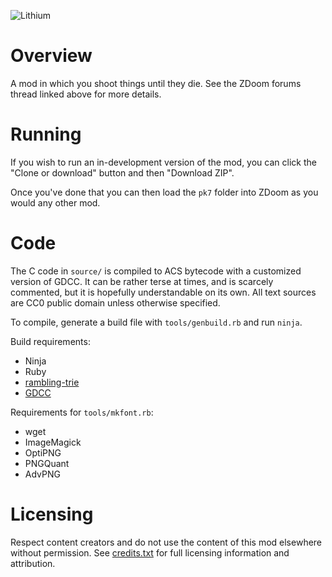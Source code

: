 ![Lithium](http://mab.greyserv.net/f/Lithium_logo.png)

# Overview

A mod in which you shoot things until they die. See the ZDoom forums
thread linked above for more details.

# Running

If you wish to run an in-development version of the mod, you can click
the "Clone or download" button and then "Download ZIP".

Once you've done that you can then load the `pk7` folder into ZDoom as
you would any other mod.

# Code

The C code in `source/` is compiled to ACS bytecode with a customized
version of GDCC. It can be rather terse at times, and is scarcely
commented, but it is hopefully understandable on its own. All text
sources are CC0 public domain unless otherwise specified.

To compile, generate a build file with `tools/genbuild.rb` and run
`ninja`.

Build requirements:

- Ninja
- Ruby
- [rambling-trie](https://rubygems.org/gems/rambling-trie)
- [GDCC](https://github.com/marrub--/GDCC)

Requirements for `tools/mkfont.rb`:

- wget
- ImageMagick
- OptiPNG
- PNGQuant
- AdvPNG

# Licensing

Respect content creators and do not use the content of this mod
elsewhere without permission. See [credits.txt](credits.txt) for full
licensing information and attribution.
